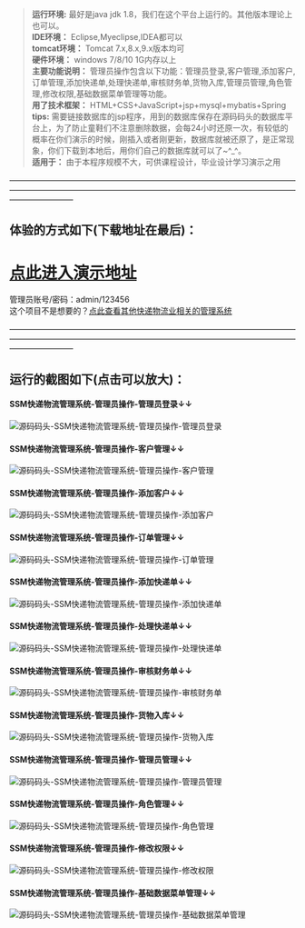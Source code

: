 >  **运行环境:** 最好是java jdk 1.8，我们在这个平台上运行的。其他版本理论上也可以。  
>  **IDE环境：** Eclipse,Myeclipse,IDEA都可以  
>  **tomcat环境：** Tomcat 7.x,8.x,9.x版本均可  
>  **硬件环境：** windows 7/8/10 1G内存以上  
>  **主要功能说明：** 管理员操作包含以下功能：管理员登录,客户管理,添加客户,订单管理,添加快递单,处理快递单,审核财务单,货物入库,管理员管理,角色管理,修改权限,基础数据菜单管理等功能。  
>  **用了技术框架：** HTML+CSS+JavaScript+jsp+mysql+mybatis+Spring  
>  **tips:** 需要链接数据库的jsp程序，用到的数据库保存在源码码头的数据库平台上，为了防止童鞋们不注意删除数据，会每24小时还原一次，有较低的概率在你们演示的时候，刚插入或者刚更新，数据库就被还原了，是正常现象，你们下载到本地后，用你们自己的数据库就可以了~^_^。  
>  **适用于：** 由于本程序规模不大，可供课程设计，毕业设计学习演示之用  


————————————————————————————————————————————————————————————————————————————————
## 体验的方式如下(下载地址在最后)：
# <a  rel="nofollow"  href="http://www.csbishe.cn:15000/ssm_logistic_system"><u>点此进入演示地址</u></a>
管理员账号/密码：admin/123456  
这个项目不是想要的？<a  rel="nofollow"  href="https://www.icodedock.com/article/category/wuliu.html" target="_blank"><u>点此查看其他快递物流业相关的管理系统</u></a>

————————————————————————————————————————————————————————————————————————————————
## 运行的截图如下(点击可以放大)：
#### SSM快递物流管理系统-管理员操作-管理员登录↓↓
![源码码头-SSM快递物流管理系统-管理员操作-管理员登录](http://images.icodedock.com/JAVA/JAVAEE/SSM%E5%BF%AB%E9%80%92%E7%89%A9%E6%B5%81%E7%AE%A1%E7%90%86%E7%B3%BB%E7%BB%9F/%E7%AE%A1%E7%90%86%E5%91%98%E6%93%8D%E4%BD%9C/%E7%AE%A1%E7%90%86%E5%91%98%E7%99%BB%E5%BD%95.png?imageView2/0/format/jpg/interlace/1/q/100|watermark/1/image/aHR0cDovL2ltYWdlcy5pY29kZWRvY2suY29tL21hcmsucG5n/dissolve/80/gravity/SouthEast/dx/10/dy/10|imageslim)
#### SSM快递物流管理系统-管理员操作-客户管理↓↓
![源码码头-SSM快递物流管理系统-管理员操作-客户管理](http://images.icodedock.com/JAVA/JAVAEE/SSM%E5%BF%AB%E9%80%92%E7%89%A9%E6%B5%81%E7%AE%A1%E7%90%86%E7%B3%BB%E7%BB%9F/%E7%AE%A1%E7%90%86%E5%91%98%E6%93%8D%E4%BD%9C/%E5%AE%A2%E6%88%B7%E7%AE%A1%E7%90%86.png?imageView2/0/format/jpg/interlace/1/q/100|watermark/1/image/aHR0cDovL2ltYWdlcy5pY29kZWRvY2suY29tL21hcmsucG5n/dissolve/80/gravity/SouthEast/dx/10/dy/10|imageslim)
#### SSM快递物流管理系统-管理员操作-添加客户↓↓
![源码码头-SSM快递物流管理系统-管理员操作-添加客户](http://images.icodedock.com/JAVA/JAVAEE/SSM%E5%BF%AB%E9%80%92%E7%89%A9%E6%B5%81%E7%AE%A1%E7%90%86%E7%B3%BB%E7%BB%9F/%E7%AE%A1%E7%90%86%E5%91%98%E6%93%8D%E4%BD%9C/%E6%B7%BB%E5%8A%A0%E5%AE%A2%E6%88%B7.png?imageView2/0/format/jpg/interlace/1/q/100|watermark/1/image/aHR0cDovL2ltYWdlcy5pY29kZWRvY2suY29tL21hcmsucG5n/dissolve/80/gravity/SouthEast/dx/10/dy/10|imageslim)
#### SSM快递物流管理系统-管理员操作-订单管理↓↓
![源码码头-SSM快递物流管理系统-管理员操作-订单管理](http://images.icodedock.com/JAVA/JAVAEE/SSM%E5%BF%AB%E9%80%92%E7%89%A9%E6%B5%81%E7%AE%A1%E7%90%86%E7%B3%BB%E7%BB%9F/%E7%AE%A1%E7%90%86%E5%91%98%E6%93%8D%E4%BD%9C/%E8%AE%A2%E5%8D%95%E7%AE%A1%E7%90%86.png?imageView2/0/format/jpg/interlace/1/q/100|watermark/1/image/aHR0cDovL2ltYWdlcy5pY29kZWRvY2suY29tL21hcmsucG5n/dissolve/80/gravity/SouthEast/dx/10/dy/10|imageslim)
#### SSM快递物流管理系统-管理员操作-添加快递单↓↓
![源码码头-SSM快递物流管理系统-管理员操作-添加快递单](http://images.icodedock.com/JAVA/JAVAEE/SSM%E5%BF%AB%E9%80%92%E7%89%A9%E6%B5%81%E7%AE%A1%E7%90%86%E7%B3%BB%E7%BB%9F/%E7%AE%A1%E7%90%86%E5%91%98%E6%93%8D%E4%BD%9C/%E6%B7%BB%E5%8A%A0%E5%BF%AB%E9%80%92%E5%8D%95.png?imageView2/0/format/jpg/interlace/1/q/100|watermark/1/image/aHR0cDovL2ltYWdlcy5pY29kZWRvY2suY29tL21hcmsucG5n/dissolve/80/gravity/SouthEast/dx/10/dy/10|imageslim)
#### SSM快递物流管理系统-管理员操作-处理快递单↓↓
![源码码头-SSM快递物流管理系统-管理员操作-处理快递单](http://images.icodedock.com/JAVA/JAVAEE/SSM%E5%BF%AB%E9%80%92%E7%89%A9%E6%B5%81%E7%AE%A1%E7%90%86%E7%B3%BB%E7%BB%9F/%E7%AE%A1%E7%90%86%E5%91%98%E6%93%8D%E4%BD%9C/%E5%A4%84%E7%90%86%E5%BF%AB%E9%80%92%E5%8D%95.png?imageView2/0/format/jpg/interlace/1/q/100|watermark/1/image/aHR0cDovL2ltYWdlcy5pY29kZWRvY2suY29tL21hcmsucG5n/dissolve/80/gravity/SouthEast/dx/10/dy/10|imageslim)
#### SSM快递物流管理系统-管理员操作-审核财务单↓↓
![源码码头-SSM快递物流管理系统-管理员操作-审核财务单](http://images.icodedock.com/JAVA/JAVAEE/SSM%E5%BF%AB%E9%80%92%E7%89%A9%E6%B5%81%E7%AE%A1%E7%90%86%E7%B3%BB%E7%BB%9F/%E7%AE%A1%E7%90%86%E5%91%98%E6%93%8D%E4%BD%9C/%E5%AE%A1%E6%A0%B8%E8%B4%A2%E5%8A%A1%E5%8D%95.png?imageView2/0/format/jpg/interlace/1/q/100|watermark/1/image/aHR0cDovL2ltYWdlcy5pY29kZWRvY2suY29tL21hcmsucG5n/dissolve/80/gravity/SouthEast/dx/10/dy/10|imageslim)
#### SSM快递物流管理系统-管理员操作-货物入库↓↓
![源码码头-SSM快递物流管理系统-管理员操作-货物入库](http://images.icodedock.com/JAVA/JAVAEE/SSM%E5%BF%AB%E9%80%92%E7%89%A9%E6%B5%81%E7%AE%A1%E7%90%86%E7%B3%BB%E7%BB%9F/%E7%AE%A1%E7%90%86%E5%91%98%E6%93%8D%E4%BD%9C/%E8%B4%A7%E7%89%A9%E5%85%A5%E5%BA%93.png?imageView2/0/format/jpg/interlace/1/q/100|watermark/1/image/aHR0cDovL2ltYWdlcy5pY29kZWRvY2suY29tL21hcmsucG5n/dissolve/80/gravity/SouthEast/dx/10/dy/10|imageslim)
#### SSM快递物流管理系统-管理员操作-管理员管理↓↓
![源码码头-SSM快递物流管理系统-管理员操作-管理员管理](http://images.icodedock.com/JAVA/JAVAEE/SSM%E5%BF%AB%E9%80%92%E7%89%A9%E6%B5%81%E7%AE%A1%E7%90%86%E7%B3%BB%E7%BB%9F/%E7%AE%A1%E7%90%86%E5%91%98%E6%93%8D%E4%BD%9C/%E7%AE%A1%E7%90%86%E5%91%98%E7%AE%A1%E7%90%86.png?imageView2/0/format/jpg/interlace/1/q/100|watermark/1/image/aHR0cDovL2ltYWdlcy5pY29kZWRvY2suY29tL21hcmsucG5n/dissolve/80/gravity/SouthEast/dx/10/dy/10|imageslim)
#### SSM快递物流管理系统-管理员操作-角色管理↓↓
![源码码头-SSM快递物流管理系统-管理员操作-角色管理](http://images.icodedock.com/JAVA/JAVAEE/SSM%E5%BF%AB%E9%80%92%E7%89%A9%E6%B5%81%E7%AE%A1%E7%90%86%E7%B3%BB%E7%BB%9F/%E7%AE%A1%E7%90%86%E5%91%98%E6%93%8D%E4%BD%9C/%E8%A7%92%E8%89%B2%E7%AE%A1%E7%90%86.png?imageView2/0/format/jpg/interlace/1/q/100|watermark/1/image/aHR0cDovL2ltYWdlcy5pY29kZWRvY2suY29tL21hcmsucG5n/dissolve/80/gravity/SouthEast/dx/10/dy/10|imageslim)
#### SSM快递物流管理系统-管理员操作-修改权限↓↓
![源码码头-SSM快递物流管理系统-管理员操作-修改权限](http://images.icodedock.com/JAVA/JAVAEE/SSM%E5%BF%AB%E9%80%92%E7%89%A9%E6%B5%81%E7%AE%A1%E7%90%86%E7%B3%BB%E7%BB%9F/%E7%AE%A1%E7%90%86%E5%91%98%E6%93%8D%E4%BD%9C/%E4%BF%AE%E6%94%B9%E6%9D%83%E9%99%90.png?imageView2/0/format/jpg/interlace/1/q/100|watermark/1/image/aHR0cDovL2ltYWdlcy5pY29kZWRvY2suY29tL21hcmsucG5n/dissolve/80/gravity/SouthEast/dx/10/dy/10|imageslim)
#### SSM快递物流管理系统-管理员操作-基础数据菜单管理↓↓
![源码码头-SSM快递物流管理系统-管理员操作-基础数据菜单管理](http://images.icodedock.com/JAVA/JAVAEE/SSM%E5%BF%AB%E9%80%92%E7%89%A9%E6%B5%81%E7%AE%A1%E7%90%86%E7%B3%BB%E7%BB%9F/%E7%AE%A1%E7%90%86%E5%91%98%E6%93%8D%E4%BD%9C/%E5%9F%BA%E7%A1%80%E6%95%B0%E6%8D%AE%E8%8F%9C%E5%8D%95%E7%AE%A1%E7%90%86.png?imageView2/0/format/jpg/interlace/1/q/100|watermark/1/image/aHR0cDovL2ltYWdlcy5pY29kZWRvY2suY29tL21hcmsucG5n/dissolve/80/gravity/SouthEast/dx/10/dy/10|imageslim)
<p style="display:none"  >本源码关键字： sd 物流管理 系统 快递管理 物流信息 网页 web 网站 程序 软件 管理系统 gui</p>